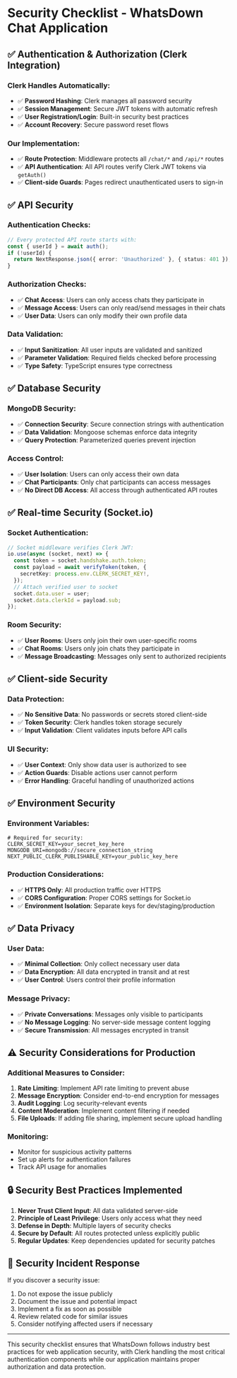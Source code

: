 # Security Checklist - WhatsDown Chat Application

## ✅ Authentication & Authorization (Clerk Integration)

### Clerk Handles Automatically:
- ✅ **Password Hashing**: Clerk manages all password security
- ✅ **Session Management**: Secure JWT tokens with automatic refresh
- ✅ **User Registration/Login**: Built-in security best practices
- ✅ **Account Recovery**: Secure password reset flows

### Our Implementation:
- ✅ **Route Protection**: Middleware protects all `/chat/*` and `/api/*` routes
- ✅ **API Authentication**: All API routes verify Clerk JWT tokens via `getAuth()`
- ✅ **Client-side Guards**: Pages redirect unauthenticated users to sign-in

## ✅ API Security

### Authentication Checks:
```typescript
// Every protected API route starts with:
const { userId } = await auth();
if (!userId) {
  return NextResponse.json({ error: 'Unauthorized' }, { status: 401 });
}
```

### Authorization Checks:
- ✅ **Chat Access**: Users can only access chats they participate in
- ✅ **Message Access**: Users can only read/send messages in their chats
- ✅ **User Data**: Users can only modify their own profile data

### Data Validation:
- ✅ **Input Sanitization**: All user inputs are validated and sanitized
- ✅ **Parameter Validation**: Required fields checked before processing
- ✅ **Type Safety**: TypeScript ensures type correctness

## ✅ Database Security

### MongoDB Security:
- ✅ **Connection Security**: Secure connection strings with authentication
- ✅ **Data Validation**: Mongoose schemas enforce data integrity
- ✅ **Query Protection**: Parameterized queries prevent injection

### Access Control:
- ✅ **User Isolation**: Users can only access their own data
- ✅ **Chat Participants**: Only chat participants can access messages
- ✅ **No Direct DB Access**: All access through authenticated API routes

## ✅ Real-time Security (Socket.io)

### Socket Authentication:
```typescript
// Socket middleware verifies Clerk JWT:
io.use(async (socket, next) => {
  const token = socket.handshake.auth.token;
  const payload = await verifyToken(token, {
    secretKey: process.env.CLERK_SECRET_KEY!,
  });
  // Attach verified user to socket
  socket.data.user = user;
  socket.data.clerkId = payload.sub;
});
```

### Room Security:
- ✅ **User Rooms**: Users only join their own user-specific rooms
- ✅ **Chat Rooms**: Users only join chats they participate in
- ✅ **Message Broadcasting**: Messages only sent to authorized recipients

## ✅ Client-side Security

### Data Protection:
- ✅ **No Sensitive Data**: No passwords or secrets stored client-side
- ✅ **Token Security**: Clerk handles token storage securely
- ✅ **Input Validation**: Client validates inputs before API calls

### UI Security:
- ✅ **User Context**: Only show data user is authorized to see
- ✅ **Action Guards**: Disable actions user cannot perform
- ✅ **Error Handling**: Graceful handling of unauthorized actions

## ✅ Environment Security

### Environment Variables:
```env
# Required for security:
CLERK_SECRET_KEY=your_secret_key_here
MONGODB_URI=mongodb://secure_connection_string
NEXT_PUBLIC_CLERK_PUBLISHABLE_KEY=your_public_key_here
```

### Production Considerations:
- ✅ **HTTPS Only**: All production traffic over HTTPS
- ✅ **CORS Configuration**: Proper CORS settings for Socket.io
- ✅ **Environment Isolation**: Separate keys for dev/staging/production

## ✅ Data Privacy

### User Data:
- ✅ **Minimal Collection**: Only collect necessary user data
- ✅ **Data Encryption**: All data encrypted in transit and at rest
- ✅ **User Control**: Users control their profile information

### Message Privacy:
- ✅ **Private Conversations**: Messages only visible to participants
- ✅ **No Message Logging**: No server-side message content logging
- ✅ **Secure Transmission**: All messages encrypted in transit

## ⚠️ Security Considerations for Production

### Additional Measures to Consider:
1. **Rate Limiting**: Implement API rate limiting to prevent abuse
2. **Message Encryption**: Consider end-to-end encryption for messages
3. **Audit Logging**: Log security-relevant events
4. **Content Moderation**: Implement content filtering if needed
5. **File Uploads**: If adding file sharing, implement secure upload handling

### Monitoring:
- Monitor for suspicious activity patterns
- Set up alerts for authentication failures
- Track API usage for anomalies

## 🔒 Security Best Practices Implemented

1. **Never Trust Client Input**: All data validated server-side
2. **Principle of Least Privilege**: Users only access what they need
3. **Defense in Depth**: Multiple layers of security checks
4. **Secure by Default**: All routes protected unless explicitly public
5. **Regular Updates**: Keep dependencies updated for security patches

## 🚨 Security Incident Response

If you discover a security issue:
1. Do not expose the issue publicly
2. Document the issue and potential impact
3. Implement a fix as soon as possible
4. Review related code for similar issues
5. Consider notifying affected users if necessary

---

This security checklist ensures that WhatsDown follows industry best practices for web application security, with Clerk handling the most critical authentication components while our application maintains proper authorization and data protection.
